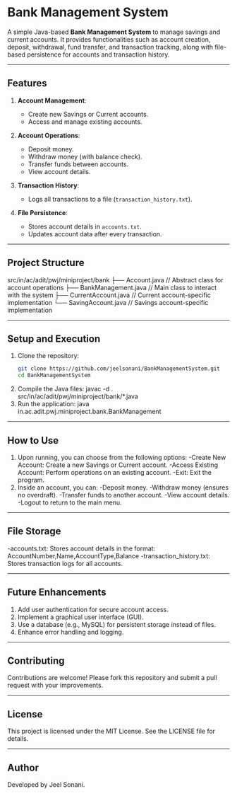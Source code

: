 # Bank Management System

A simple Java-based **Bank Management System** to manage savings and current accounts. It provides functionalities such as account creation, deposit, withdrawal, fund transfer, and transaction tracking, along with file-based persistence for accounts and transaction history.

---

## Features

1. **Account Management**:
   - Create new Savings or Current accounts.
   - Access and manage existing accounts.

2. **Account Operations**:
   - Deposit money.
   - Withdraw money (with balance check).
   - Transfer funds between accounts.
   - View account details.

3. **Transaction History**:
   - Logs all transactions to a file (`transaction_history.txt`).

4. **File Persistence**:
   - Stores account details in `accounts.txt`.
   - Updates account data after every transaction.

---

## Project Structure

src/in/ac/adit/pwj/miniproject/bank ├── Account.java // Abstract class for account operations ├── BankManagement.java // Main class to interact with the system ├── CurrentAccount.java // Current account-specific implementation └── SavingAccount.java // Savings account-specific implementation

---

## Setup and Execution

1. Clone the repository:
   ```bash
   git clone https://github.com/jeelsonani/BankManagementSystem.git
   cd BankManagementSystem
2. Compile the Java files:
  javac -d . src/in/ac/adit/pwj/miniproject/bank/*.java
3. Run the application:
   java in.ac.adit.pwj.miniproject.bank.BankManagement

---

## How to Use
1. Upon running, you can choose from the following options:
  -Create New Account: Create a new Savings or Current account.
  -Access Existing Account: Perform operations on an existing account.
  -Exit: Exit the program.
2. Inside an account, you can:
  -Deposit money.
  -Withdraw money (ensures no overdraft).
  -Transfer funds to another account.
  -View account details.
  -Logout to return to the main menu.

---

## File Storage
  -accounts.txt: Stores account details in the format:
    AccountNumber,Name,AccountType,Balance
  -transaction_history.txt: Stores transaction logs for all accounts.

---

## Future Enhancements
1. Add user authentication for secure account access.
2. Implement a graphical user interface (GUI).
3. Use a database (e.g., MySQL) for persistent storage instead of files.
4. Enhance error handling and logging.

---

## Contributing
Contributions are welcome! Please fork this repository and submit a pull request with your improvements.

---

## License
This project is licensed under the MIT License. See the LICENSE file for details.

---

## Author
Developed by Jeel Sonani.


